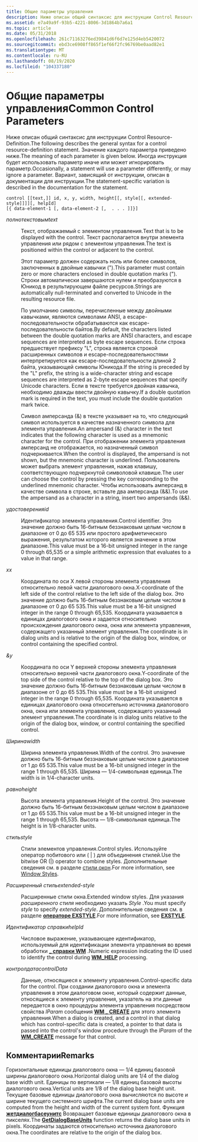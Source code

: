 ```yaml
---
title: Общие параметры управления
description: Ниже описан общий синтаксис для инструкции Control Resource-Definition.
ms.assetid: e7a49a9f-93b5-4221-8006-3d1864b7a6a1
ms.topic: article
ms.date: 05/31/2018
ms.openlocfilehash: 261c71163276ed39841d6f6d7e125d4eb5420072
ms.sourcegitcommit: ebd3ce6908ff865f1ef66f2fc96769be0aad82e1
ms.translationtype: MT
ms.contentlocale: ru-RU
ms.lasthandoff: 08/19/2020
ms.locfileid: "104337180"
---
```

# <a name="common-control-parameters"></a><span data-ttu-id="4b6ab-103">Общие параметры управления</span><span class="sxs-lookup"><span data-stu-id="4b6ab-103">Common Control Parameters</span></span>

<span data-ttu-id="4b6ab-104">Ниже описан общий синтаксис для инструкции Control Resource-Definition.</span><span class="sxs-lookup"><span data-stu-id="4b6ab-104">The following describes the general syntax for a control resource-definition statement.</span></span> <span data-ttu-id="4b6ab-105">Значение каждого параметра приведено ниже.</span><span class="sxs-lookup"><span data-stu-id="4b6ab-105">The meaning of each parameter is given below.</span></span> <span data-ttu-id="4b6ab-106">Иногда инструкция будет использовать параметр иначе или может игнорировать параметр.</span><span class="sxs-lookup"><span data-stu-id="4b6ab-106">Occasionally, a statement will use a parameter differently, or may ignore a parameter.</span></span> <span data-ttu-id="4b6ab-107">Вариант, зависящий от инструкции, описан в документации для инструкции.</span><span class="sxs-lookup"><span data-stu-id="4b6ab-107">The statement-specific variation is described in the documentation for the statement.</span></span>

``` syntax
control [[text,]] id, x, y, width, height[[, style[[, extended-style]]]][, helpId]
[{ data-element-1 [, data-element-2 [,  . . . ]]}]
```

<dl> <dt>

<span data-ttu-id="4b6ab-108"><span id="text"></span><span id="TEXT"></span>*полнотекстовым*</span><span class="sxs-lookup"><span data-stu-id="4b6ab-108"><span id="text"></span><span id="TEXT"></span>*text*</span></span>
</dt> <dd>

<span data-ttu-id="4b6ab-109">Текст, отображаемый с элементом управления.</span><span class="sxs-lookup"><span data-stu-id="4b6ab-109">Text that is to be displayed with the control.</span></span> <span data-ttu-id="4b6ab-110">Текст располагается внутри элемента управления или рядом с элементом управления.</span><span class="sxs-lookup"><span data-stu-id="4b6ab-110">The text is positioned within the control or adjacent to the control.</span></span>

<span data-ttu-id="4b6ab-111">Этот параметр должен содержать ноль или более символов, заключенных в двойные кавычки (").</span><span class="sxs-lookup"><span data-stu-id="4b6ab-111">This parameter must contain zero or more characters enclosed in double quotation marks (").</span></span> <span data-ttu-id="4b6ab-112">Строки автоматически завершаются нулем и преобразуются в Юникод в результирующем файле ресурсов.</span><span class="sxs-lookup"><span data-stu-id="4b6ab-112">Strings are automatically null-terminated and converted to Unicode in the resulting resource file.</span></span>

<span data-ttu-id="4b6ab-113">По умолчанию символы, перечисленные между двойными кавычками, являются символами ANSI, а escape-последовательности обрабатываются как escape-последовательности байтов.</span><span class="sxs-lookup"><span data-stu-id="4b6ab-113">By default, the characters listed between the double quotation marks are ANSI characters, and escape sequences are interpreted as byte escape sequences.</span></span> <span data-ttu-id="4b6ab-114">Если строка предшествует префиксу "L", строка является строкой расширенных символов и escape-последовательностями интерпретируется как escape-последовательности длиной 2 байта, указывающей символы Юникода.</span><span class="sxs-lookup"><span data-stu-id="4b6ab-114">If the string is preceded by the "L" prefix, the string is a wide-character string and escape sequences are interpreted as 2-byte escape sequences that specify Unicode characters.</span></span> <span data-ttu-id="4b6ab-115">Если в тексте требуется двойная кавычка, необходимо дважды ввести двойную кавычку.</span><span class="sxs-lookup"><span data-stu-id="4b6ab-115">If a double quotation mark is required in the text, you must include the double quotation mark twice.</span></span>

<span data-ttu-id="4b6ab-116">Символ амперсанда (&) в тексте указывает на то, что следующий символ используется в качестве назначенного символа для элемента управления.</span><span class="sxs-lookup"><span data-stu-id="4b6ab-116">An ampersand (&) character in the text indicates that the following character is used as a mnemonic character for the control.</span></span> <span data-ttu-id="4b6ab-117">При отображении элемента управления амперсанд не отображается, но назначенный символ подчеркивается.</span><span class="sxs-lookup"><span data-stu-id="4b6ab-117">When the control is displayed, the ampersand is not shown, but the mnemonic character is underlined.</span></span> <span data-ttu-id="4b6ab-118">Пользователь может выбрать элемент управления, нажав клавишу, соответствующую подчеркнутой символовой клавише.</span><span class="sxs-lookup"><span data-stu-id="4b6ab-118">The user can choose the control by pressing the key corresponding to the underlined mnemonic character.</span></span> <span data-ttu-id="4b6ab-119">Чтобы использовать амперсанд в качестве символа в строке, вставьте два амперсанда (&&).</span><span class="sxs-lookup"><span data-stu-id="4b6ab-119">To use the ampersand as a character in a string, insert two ampersands (&&).</span></span>

</dd> <dt>

<span data-ttu-id="4b6ab-120"><span id="id"></span><span id="ID"></span>*удостоверения*</span><span class="sxs-lookup"><span data-stu-id="4b6ab-120"><span id="id"></span><span id="ID"></span>*id*</span></span>
</dt> <dd>

<span data-ttu-id="4b6ab-121">Идентификатор элемента управления.</span><span class="sxs-lookup"><span data-stu-id="4b6ab-121">Control identifier.</span></span> <span data-ttu-id="4b6ab-122">Это значение должно быть 16-битным беззнаковым целым числом в диапазоне от 0 до 65 535 или простого арифметического выражения, результатом которого является значение в этом диапазоне.</span><span class="sxs-lookup"><span data-stu-id="4b6ab-122">This value must be a 16-bit unsigned integer in the range 0 through 65,535 or a simple arithmetic expression that evaluates to a value in that range.</span></span>

</dd> <dt>

<span data-ttu-id="4b6ab-123"><span id="x"></span><span id="X"></span>*x*</span><span class="sxs-lookup"><span data-stu-id="4b6ab-123"><span id="x"></span><span id="X"></span>*x*</span></span>
</dt> <dd>

<span data-ttu-id="4b6ab-124">Координата по оси X левой стороны элемента управления относительно левой части диалогового окна.</span><span class="sxs-lookup"><span data-stu-id="4b6ab-124">X-coordinate of the left side of the control relative to the left side of the dialog box.</span></span> <span data-ttu-id="4b6ab-125">Это значение должно быть 16-битным беззнаковым целым числом в диапазоне от 0 до 65 535.</span><span class="sxs-lookup"><span data-stu-id="4b6ab-125">This value must be a 16-bit unsigned integer in the range 0 through 65,535.</span></span> <span data-ttu-id="4b6ab-126">Координата указывается в единицах диалогового окна и задается относительно происхождения диалогового окна, окна или элемента управления, содержащего указанный элемент управления.</span><span class="sxs-lookup"><span data-stu-id="4b6ab-126">The coordinate is in dialog units and is relative to the origin of the dialog box, window, or control containing the specified control.</span></span>

</dd> <dt>

<span data-ttu-id="4b6ab-127"><span id="y"></span><span id="Y"></span>*&*</span><span class="sxs-lookup"><span data-stu-id="4b6ab-127"><span id="y"></span><span id="Y"></span>*y*</span></span>
</dt> <dd>

<span data-ttu-id="4b6ab-128">Координата по оси Y верхней стороны элемента управления относительно верхней части диалогового окна.</span><span class="sxs-lookup"><span data-stu-id="4b6ab-128">Y-coordinate of the top side of the control relative to the top of the dialog box.</span></span> <span data-ttu-id="4b6ab-129">Это значение должно быть 16-битным беззнаковым целым числом в диапазоне от 0 до 65 535.</span><span class="sxs-lookup"><span data-stu-id="4b6ab-129">This value must be a 16-bit unsigned integer in the range 0 through 65,535.</span></span> <span data-ttu-id="4b6ab-130">Координата указывается в единицах диалогового окна относительно источника диалогового окна, окна или элемента управления, содержащего указанный элемент управления.</span><span class="sxs-lookup"><span data-stu-id="4b6ab-130">The coordinate is in dialog units relative to the origin of the dialog box, window, or control containing the specified control.</span></span>

</dd> <dt>

<span data-ttu-id="4b6ab-131"><span id="width"></span><span id="WIDTH"></span>*Ширина*</span><span class="sxs-lookup"><span data-stu-id="4b6ab-131"><span id="width"></span><span id="WIDTH"></span>*width*</span></span>
</dt> <dd>

<span data-ttu-id="4b6ab-132">Ширина элемента управления.</span><span class="sxs-lookup"><span data-stu-id="4b6ab-132">Width of the control.</span></span> <span data-ttu-id="4b6ab-133">Это значение должно быть 16-битным беззнаковым целым числом в диапазоне от 1 до 65 535.</span><span class="sxs-lookup"><span data-stu-id="4b6ab-133">This value must be a 16-bit unsigned integer in the range 1 through 65,535.</span></span> <span data-ttu-id="4b6ab-134">Ширина — 1/4-символьная единица.</span><span class="sxs-lookup"><span data-stu-id="4b6ab-134">The width is in 1/4-character units.</span></span>

</dd> <dt>

<span data-ttu-id="4b6ab-135"><span id="height"></span><span id="HEIGHT"></span>*равно*</span><span class="sxs-lookup"><span data-stu-id="4b6ab-135"><span id="height"></span><span id="HEIGHT"></span>*height*</span></span>
</dt> <dd>

<span data-ttu-id="4b6ab-136">Высота элемента управления.</span><span class="sxs-lookup"><span data-stu-id="4b6ab-136">Height of the control.</span></span> <span data-ttu-id="4b6ab-137">Это значение должно быть 16-битным беззнаковым целым числом в диапазоне от 1 до 65 535.</span><span class="sxs-lookup"><span data-stu-id="4b6ab-137">This value must be a 16-bit unsigned integer in the range 1 through 65,535.</span></span> <span data-ttu-id="4b6ab-138">Высота — 1/8-символьная единица.</span><span class="sxs-lookup"><span data-stu-id="4b6ab-138">The height is in 1/8-character units.</span></span>

</dd> <dt>

<span data-ttu-id="4b6ab-139"><span id="style"></span><span id="STYLE"></span>*стиль*</span><span class="sxs-lookup"><span data-stu-id="4b6ab-139"><span id="style"></span><span id="STYLE"></span>*style*</span></span>
</dt> <dd>

<span data-ttu-id="4b6ab-140">Стили элементов управления.</span><span class="sxs-lookup"><span data-stu-id="4b6ab-140">Control styles.</span></span> <span data-ttu-id="4b6ab-141">Используйте оператор побитового или ( \| ) для объединения стилей.</span><span class="sxs-lookup"><span data-stu-id="4b6ab-141">Use the bitwise OR (\|) operator to combine styles.</span></span> <span data-ttu-id="4b6ab-142">Дополнительные сведения см. в разделе [стили окон](../winmsg/window-styles.md).</span><span class="sxs-lookup"><span data-stu-id="4b6ab-142">For more information, see [Window Styles](../winmsg/window-styles.md).</span></span>

</dd> <dt>

<span data-ttu-id="4b6ab-143"><span id="extended-style"></span><span id="EXTENDED-STYLE"></span>*Расширенный стиль*</span><span class="sxs-lookup"><span data-stu-id="4b6ab-143"><span id="extended-style"></span><span id="EXTENDED-STYLE"></span>*extended-style*</span></span>
</dt> <dd>

<span data-ttu-id="4b6ab-144">Расширенные стили окна.</span><span class="sxs-lookup"><span data-stu-id="4b6ab-144">Extended window styles.</span></span> <span data-ttu-id="4b6ab-145">Для указания *расширенного стиля* необходимо указать *Style* .</span><span class="sxs-lookup"><span data-stu-id="4b6ab-145">You must specify *style* to specify *extended-style*.</span></span> <span data-ttu-id="4b6ab-146">Дополнительные сведения см. в разделе [**операторе EXSTYLE**](exstyle-statement.md).</span><span class="sxs-lookup"><span data-stu-id="4b6ab-146">For more information, see [**EXSTYLE**](exstyle-statement.md).</span></span>

</dd> <dt>

<span data-ttu-id="4b6ab-147"><span id="helpId"></span><span id="helpid"></span><span id="HELPID"></span>*Идентификатор справки*</span><span class="sxs-lookup"><span data-stu-id="4b6ab-147"><span id="helpId"></span><span id="helpid"></span><span id="HELPID"></span>*helpId*</span></span>
</dt> <dd>

<span data-ttu-id="4b6ab-148">Числовое выражение, указывающее идентификатор, используемый для идентификации элемента управления во время обработки [**\_ справки WM**](../shell/wm-help.md) .</span><span class="sxs-lookup"><span data-stu-id="4b6ab-148">Numeric expression indicating the ID used to identify the control during [**WM\_HELP**](../shell/wm-help.md) processing.</span></span>

</dd> <dt>

<span data-ttu-id="4b6ab-149"><span id="controlData"></span><span id="controldata"></span><span id="CONTROLDATA"></span>*контролдата*</span><span class="sxs-lookup"><span data-stu-id="4b6ab-149"><span id="controlData"></span><span id="controldata"></span><span id="CONTROLDATA"></span>*controlData*</span></span>
</dt> <dd>

<span data-ttu-id="4b6ab-150">Данные, относящиеся к элементу управления.</span><span class="sxs-lookup"><span data-stu-id="4b6ab-150">Control-specific data for the control.</span></span> <span data-ttu-id="4b6ab-151">При создании диалогового окна и элемента управления в этом диалоговом окне, который содержит данные, относящиеся к элементу управления, указатель на эти данные передается в окно процедуры элемента управления посредством свойства *lParam* сообщения [**WM \_ CREATE**](../winmsg/wm-create.md) для этого элемента управления.</span><span class="sxs-lookup"><span data-stu-id="4b6ab-151">When a dialog is created, and a control in that dialog which has control-specific data is created, a pointer to that data is passed into the control's window procedure through the *lParam* of the [**WM\_CREATE**](../winmsg/wm-create.md) message for that control.</span></span>

</dd> </dl>

## <a name="remarks"></a><span data-ttu-id="4b6ab-152">Комментарии</span><span class="sxs-lookup"><span data-stu-id="4b6ab-152">Remarks</span></span>

<span data-ttu-id="4b6ab-153">Горизонтальные единицы диалогового окна — 1/4 единиц базовой ширины диалогового окна.</span><span class="sxs-lookup"><span data-stu-id="4b6ab-153">Horizontal dialog units are 1/4 of the dialog base width unit.</span></span> <span data-ttu-id="4b6ab-154">Единицы по вертикали — 1/8 единиц базовой высоты диалогового окна.</span><span class="sxs-lookup"><span data-stu-id="4b6ab-154">Vertical units are 1/8 of the dialog base height unit.</span></span> <span data-ttu-id="4b6ab-155">Текущие базовые единицы диалогового окна вычисляются по высоте и ширине текущего системного шрифта.</span><span class="sxs-lookup"><span data-stu-id="4b6ab-155">The current dialog base units are computed from the height and width of the current system font.</span></span> <span data-ttu-id="4b6ab-156">Функция [**жетдиалогбасеунитс**](/windows/win32/api/winuser/nf-winuser-getdialogbaseunits) Возвращает базовые единицы диалогового окна в пикселях.</span><span class="sxs-lookup"><span data-stu-id="4b6ab-156">The [**GetDialogBaseUnits**](/windows/win32/api/winuser/nf-winuser-getdialogbaseunits) function returns the dialog base units in pixels.</span></span> <span data-ttu-id="4b6ab-157">Координаты задаются относительно источника диалогового окна.</span><span class="sxs-lookup"><span data-stu-id="4b6ab-157">The coordinates are relative to the origin of the dialog box.</span></span>

 

 
